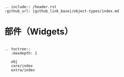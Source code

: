 ```eval_rst
.. include:: /header.rst 
:github_url: |github_link_base|/object-types/index.md
```
# 部件（Widgets）

```eval_rst

.. toctree::
   :maxdepth: 1
   
   obj
   core/index
   extra/index
```


